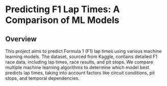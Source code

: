# Predicting F1 Lap Times: A Comparison of ML Models

## Overview

This project aims to predict Formula 1 (F1) lap times using various machine learning models. The dataset, sourced from Kaggle, contains detailed F1 race data, including lap times, race results, and pit stops. We compare multiple machine learning algorithms to determine which model best predicts lap times, taking into account factors like circuit conditions, pit stops, and temporal dependencies.
